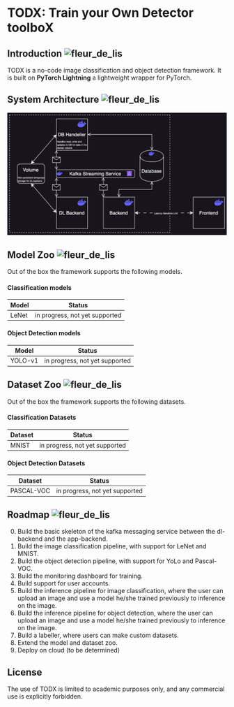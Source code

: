 # TODX: Train your Own Detector toolboX

## Introduction <img src="https://github.githubassets.com/images/icons/emoji/unicode/2728.png?v8" alt="fleur_de_lis" width="22" height="22">

TODX is a no-code image classification and object detection framework. It is built on **PyTorch Lightning** a lightweight wrapper for PyTorch.

## System Architecture <img src="https://github.githubassets.com/images/icons/emoji/unicode/1f531.png?v8" alt="fleur_de_lis" width="22" height="22">

![Alt Text](./assets/architecture_diagram.png)


## Model Zoo <img src="https://github.githubassets.com/images/icons/emoji/unicode/1f52e.png?v8" alt="fleur_de_lis" width="22" height="22">

Out of the box the framework supports the following models.

#### Classification models
| Model   | Status      |
|---------|-------------|
|  LeNet  | in progress, not yet supported |


#### Object Detection models
| Model   | Status      |
|---------|-------------|
| YOLO-v1 | in progress, not yet supported |



## Dataset Zoo <img src="https://github.githubassets.com/images/icons/emoji/unicode/1f52e.png?v8" alt="fleur_de_lis" width="22" height="22">

Out of the box the framework supports the following datasets.

#### Classification Datasets
| Dataset | Status      |
|---------|-------------|
|  MNIST  | in progress, not yet supported |


#### Object Detection Datasets
| Dataset | Status      |
|---------|-------------|
| PASCAL-VOC | in progress, not yet supported |
## Roadmap <img src="https://github.githubassets.com/images/icons/emoji/unicode/1f9ed.png?v8" alt="fleur_de_lis" width="18" height="18">

0. Build the basic skeleton of the kafka messaging service between the dl-backend and the app-backend.
1. Build the image classification pipeline, with support for LeNet and MNIST.
2. Build the object detection pipeline, with support for YoLo and Pascal-VOC.
3. Build the monitoring dashboard for training.
4. Build support for user accounts.
5. Build the inference pipeline for image classification, where the user can upload an image and use a model he/she trained previously to inference on the image.
6. Build the inference pipeline for object detection, where the user can upload an image and use a model he/she trained previously to inference on the image.
7. Build a labeller, where users can make custom datasets.
8. Extend the model and dataset zoo.
9. Deploy on cloud (to be determined)

## License
The use of TODX is limited to academic purposes only, and any commercial use is explicitly forbidden.
